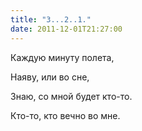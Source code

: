 ```yaml
---
title: "3...2..1."
date: 2011-12-01T21:27:00
---
```


Каждую минуту полета,

Наяву, или во сне,

Знаю, со мной будет кто-то.

Кто-то, кто вечно во мне.
